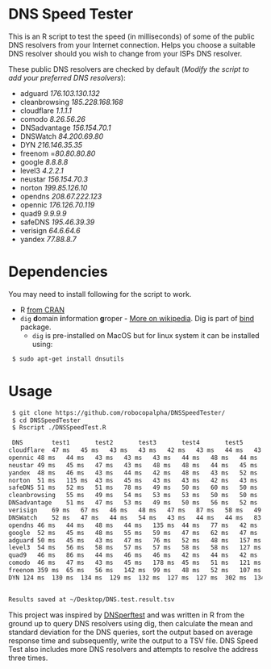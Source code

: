 # DNS Speed Tester

This is an R script to test the speed (in milliseconds) of some of the public DNS resolvers from your Internet connection. Helps you choose a suitable DNS resolver should you wish to change from your ISPs DNS resolver.

These public DNS resolvers are checked by default (*Modify the script to add your preferred DNS resolvers*):
 * adguard *176.103.130.132*
 * cleanbrowsing *185.228.168.168*
 * cloudflare *1.1.1.1*
 * comodo *8.26.56.26*
 * DNSadvantage *156.154.70.1*
 * DNSWatch *84.200.69.80*
 * DYN *216.146.35.35*
 * freenom =*80.80.80.80*
 * google *8.8.8.8*
 * level3 *4.2.2.1*
 * neustar *156.154.70.3*
 * norton *199.85.126.10*
 * opendns *208.67.222.123*
 * opennic *176.126.70.119*
 * quad9 *9.9.9.9*
 * safeDNS *195.46.39.39*
 * verisign *64.6.64.6*
 * yandex *77.88.8.7*

# Dependencies 

You may need to install following for the script to work.

+ R [from CRAN](https://cran.r-project.org)
+ ```dig``` **d**omain **i**nformation **g**roper - [More on wikipedia](https://en.wikipedia.org/wiki/Dig_(command)). Dig is part of [bind](https://www.isc.org/downloads/bind/) package.
  + ```dig``` is pre-installed on MacOS but for linux system it can be installed using:

```sh
 $ sudo apt-get install dnsutils
```

# Usage

``` sh
 $ git clone https://github.com/robocopalpha/DNSSpeedTester/
 $ cd DNSSpeedTester
 $ Rscript ./DNSSpeedTest.R 
 
 DNS		test1		test2		test3		test4		test5		test6		test7		test8		test9		test10	test11	test12	test13	avg	sd
cloudflare	47 ms	45 ms	43 ms	43 ms	42 ms	43 ms	44 ms	43 ms	43 ms	43 ms	43 ms	42 ms	44 ms	43.5 ms	1.3
opennic	48 ms	44 ms	43 ms	43 ms	43 ms	44 ms	48 ms	44 ms	51 ms	43 ms	43 ms	43 ms	44 ms	44.7 ms	2.5
neustar	49 ms	45 ms	47 ms	43 ms	48 ms	48 ms	44 ms	45 ms	48 ms	47 ms	42 ms	48 ms	48 ms	46.3 ms	2.2
yandex	48 ms	46 ms	43 ms	44 ms	42 ms	48 ms	43 ms	52 ms	44 ms	43 ms	44 ms	90 ms	43 ms	48.5 ms	12.3
norton	51 ms	115 ms	43 ms	45 ms	43 ms	43 ms	42 ms	43 ms	43 ms	43 ms	44 ms	43 ms	43 ms	49.3 ms	19.1
safeDNS	51 ms	52 ms	51 ms	78 ms	49 ms	50 ms	60 ms	50 ms	47 ms	46 ms	46 ms	48 ms	46 ms	51.8 ms	8.4
cleanbrowsing	55 ms	49 ms	54 ms	53 ms	53 ms	50 ms	50 ms	69 ms	54 ms	59 ms	54 ms	49 ms	60 ms	54.5 ms	5.3
DNSadvantage	51 ms	47 ms	53 ms	49 ms	50 ms	56 ms	52 ms	50 ms	83 ms	86 ms	46 ms	43 ms	43 ms	54.5 ms	13.3
verisign	69 ms	67 ms	46 ms	48 ms	47 ms	87 ms	58 ms	49 ms	50 ms	43 ms	48 ms	49 ms	47 ms	54.5 ms	12.1
DNSWatch	52 ms	47 ms	44 ms	54 ms	43 ms	44 ms	44 ms	83 ms	63 ms	98 ms	48 ms	48 ms	50 ms	55.2 ms	16.2
opendns	46 ms	44 ms	48 ms	44 ms	135 ms	44 ms	77 ms	42 ms	44 ms	68 ms	48 ms	44 ms	42 ms	55.8 ms	25.1
google	52 ms	45 ms	48 ms	55 ms	59 ms	47 ms	62 ms	47 ms	49 ms	135 ms	67 ms	42 ms	44 ms	57.8 ms	23.4
adguard	50 ms	45 ms	43 ms	47 ms	76 ms	52 ms	48 ms	157 ms	43 ms	45 ms	54 ms	44 ms	49 ms	57.9 ms	29.8
level3	54 ms	56 ms	58 ms	57 ms	57 ms	58 ms	58 ms	127 ms	58 ms	59 ms	58 ms	59 ms	55 ms	62.6 ms	18.6
quad9	46 ms	86 ms	44 ms	46 ms	46 ms	42 ms	44 ms	42 ms	43 ms	43 ms	279 ms	44 ms	42 ms	65.2 ms	62.8
comodo	46 ms	47 ms	43 ms	45 ms	178 ms	45 ms	51 ms	121 ms	44 ms	110 ms	44 ms	43 ms	49 ms	66.6 ms	40.8
freenom	359 ms	65 ms	56 ms	142 ms	99 ms	48 ms	52 ms	107 ms	108 ms	170 ms	90 ms	334 ms	71 ms	130.8 ms	98.2
DYN	124 ms	130 ms	134 ms	129 ms	132 ms	127 ms	127 ms	302 ms	134 ms	449 ms	141 ms	130 ms	131 ms	168.5 ms	93


Results saved at ~/Desktop/DNS.test.result.tsv
```



This project was inspired by [DNSperftest](https://github.com/cleanbrowsing/dnsperftest/) and was written in R from the ground up to query DNS resolvers using dig, then calculate the mean and standard deviation for the DNS queries, sort the output based on average response time and subsequently, write the output to a TSV file.  DNS Speed Test also includes more DNS resolvers and attempts to resolve the address three times.